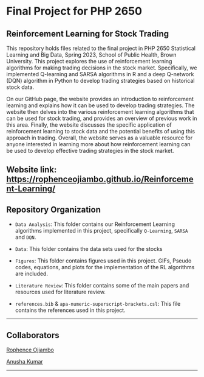 # Final Project for PHP 2650

## Reinforcement Learning for Stock Trading

This repository holds files related to the final project in PHP 2650 Statistical Learning and Big Data, Spring 2023, School of Public Health, Brown University. This project explores the use of reinforcement learning algorithms for making trading decisions in the stock market. Specifically, we implemented Q-learning and SARSA algorithms in R and a deep Q-network (DQN) algorithm in Python to develop trading strategies based on historical stock data.

On our GitHub page, the website provides an introduction to reinforcement learning and explains how it can be used to develop trading strategies. The website then delves into the various reinforcement learning algorithms that can be used for stock trading, and provides an overview of previous work in this area. Finally, the website discusses the specific application of reinforcement learning to stock data and the potential benefits of using this approach in trading. Overall, the website serves as a valuable resource for anyone interested in learning more about how reinforcement learning can be used to develop effective trading strategies in the stock market.

Website link: https://rophenceojiambo.github.io/Reinforcement-Learning/
------------------------------------------------------------

## Repository Organization 

- `Data Analysis`: This folder contains our Reinforcement Learning algorithms implemented in this project, specifically `Q-Learning`, `SARSA` and `DQN`.

- `Data`: This folder contains the data sets used for the stocks 

- `Figures`: This folder contains figures used in this project. GIFs, Pseudo codes, equations, and plots for the implementation of the RL algorithms are included.

- `Literature Review`: This folder contains some of the main papers and resources used for literature review.

- `references.bib` & `apa-numeric-superscript-brackets.csl`: This file contains the references used in this project.

-------------------------------------------------------------
## Collaborators

[Rophence Ojiambo](https://github.com/rophenceojiambo)

[Anusha Kumar](https://github.com/akumar1246)

-------------------------------------------------------------
